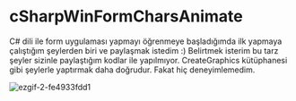 # cSharpWinFormCharsAnimate

C# dili ile form uygulaması yapmayı öğrenmeye başladığımda ilk yapmaya çalıştığım şeylerden biri ve paylaşmak istedim :)
Belirtmek isterim bu tarz şeyler sizinle paylaştığım kodlar ile yapılmıyor.
CreateGraphics kütüphanesi gibi şeylerle yaptırmak daha doğrudur. Fakat hiç deneyimlemedim.



![ezgif-2-fe4933fdd1](https://user-images.githubusercontent.com/99910650/221172034-fbb91d18-6f16-4eea-8ffc-c52782cfe98d.gif)
